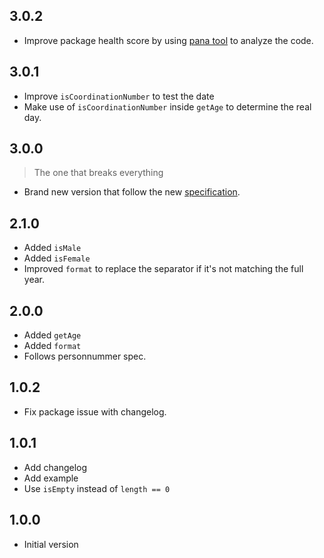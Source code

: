 ## 3.0.2

* Improve package health score by using [pana tool](https://github.com/dart-lang/pana) to analyze the code.

## 3.0.1

* Improve `isCoordinationNumber` to test the date
* Make use of `isCoordinationNumber` inside `getAge` to determine the real day.

## 3.0.0

> The one that breaks everything

* Brand new version that follow the new [specification](https://github.com/personnummer/meta#package-specification-v3).

## 2.1.0

* Added `isMale`
* Added `isFemale`
* Improved `format` to replace the separator if it's not matching the full year.

## 2.0.0

* Added `getAge`
* Added `format`
* Follows personnummer spec.

## 1.0.2

- Fix package issue with changelog.

## 1.0.1

- Add changelog
- Add example
- Use `isEmpty` instead of `length == 0`

## 1.0.0

- Initial version